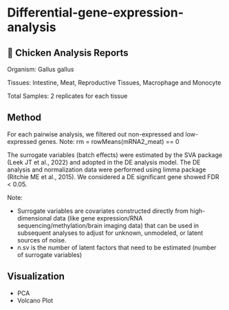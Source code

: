 # Differential-gene-expression-analysis

## 🐥 Chicken Analysis Reports
Organism: Gallus gallus

Tissues: Intestine, Meat, Reproductive Tissues, Macrophage and Monocyte

Total Samples: 2 replicates for each tissue

## Method

For each pairwise analysis, we filtered out non-expressed and low-expressed genes.
Note: rm = rowMeans(mRNA2_meat) == 0

The surrogate variables (batch effects) were estimated by the SVA package (Leek JT et al., 2022)
and adopted in the DE analysis model. The DE analysis and normalization data were performed
using limma package (Ritchie ME et al., 2015). We considered a DE significant gene showed FDR < 0.05.

Note: 
-	Surrogate variables are covariates constructed directly from high-dimensional data (like gene expression/RNA sequencing/methylation/brain imaging data) that can be used in subsequent analyses to adjust for unknown, unmodeled, or latent sources of noise. 
-	n.sv is the number of latent factors that need to be estimated (number of surrogate variables) 

## Visualization

- PCA
- Volcano Plot
